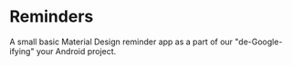 # Reminders
A small basic Material Design reminder app as a part of our "de-Google-ifying" your Android project.

